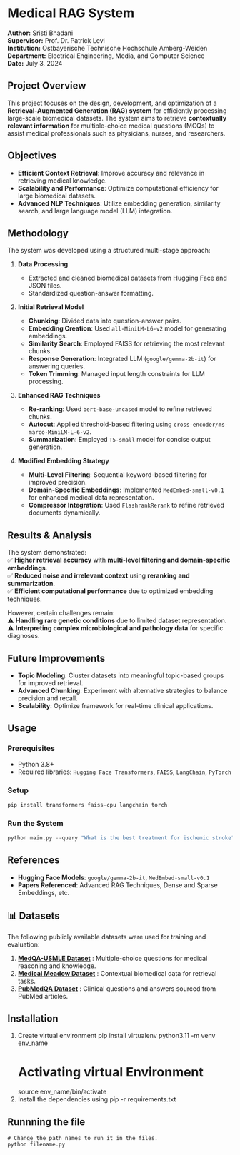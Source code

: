 
# **Medical RAG System**  
**Author:** Sristi Bhadani  
**Supervisor:** Prof. Dr. Patrick Levi  
**Institution:** Ostbayerische Technische Hochschule Amberg-Weiden  
**Department:** Electrical Engineering, Media, and Computer Science  
**Date:** July 3, 2024  

## **Project Overview**  
This project focuses on the design, development, and optimization of a **Retrieval-Augmented Generation (RAG) system** for efficiently processing large-scale biomedical datasets. The system aims to retrieve **contextually relevant information** for multiple-choice medical questions (MCQs) to assist medical professionals such as physicians, nurses, and researchers.  

## **Objectives**  
- **Efficient Context Retrieval**: Improve accuracy and relevance in retrieving medical knowledge.  
- **Scalability and Performance**: Optimize computational efficiency for large biomedical datasets.  
- **Advanced NLP Techniques**: Utilize embedding generation, similarity search, and large language model (LLM) integration.  

## **Methodology**  
The system was developed using a structured multi-stage approach:  

1. **Data Processing**  
   - Extracted and cleaned biomedical datasets from Hugging Face and JSON files.  
   - Standardized question-answer formatting.  

2. **Initial Retrieval Model**  
   - **Chunking**: Divided data into question-answer pairs.  
   - **Embedding Creation**: Used `all-MiniLM-L6-v2` model for generating embeddings.  
   - **Similarity Search**: Employed FAISS for retrieving the most relevant chunks.  
   - **Response Generation**: Integrated LLM (`google/gemma-2b-it`) for answering queries.  
   - **Token Trimming**: Managed input length constraints for LLM processing.  

3. **Enhanced RAG Techniques**  
   - **Re-ranking**: Used `bert-base-uncased` model to refine retrieved chunks.  
   - **Autocut**: Applied threshold-based filtering using `cross-encoder/ms-marco-MiniLM-L-6-v2`.  
   - **Summarization**: Employed `T5-small` model for concise output generation.  

4. **Modified Embedding Strategy**  
   - **Multi-Level Filtering**: Sequential keyword-based filtering for improved precision.  
   - **Domain-Specific Embeddings**: Implemented `MedEmbed-small-v0.1` for enhanced medical data representation.  
   - **Compressor Integration**: Used `FlashrankRerank` to refine retrieved documents dynamically.  

## **Results & Analysis**  
The system demonstrated:  
✅ **Higher retrieval accuracy** with **multi-level filtering and domain-specific embeddings**.  
✅ **Reduced noise and irrelevant context** using **reranking and summarization**.  
✅ **Efficient computational performance** due to optimized embedding techniques.  

However, certain challenges remain:  
⚠️ **Handling rare genetic conditions** due to limited dataset representation.  
⚠️ **Interpreting complex microbiological and pathology data** for specific diagnoses.  

## **Future Improvements**  
- **Topic Modeling**: Cluster datasets into meaningful topic-based groups for improved retrieval.  
- **Advanced Chunking**: Experiment with alternative strategies to balance precision and recall.  
- **Scalability**: Optimize framework for real-time clinical applications.  

## **Usage**  
### **Prerequisites**  
- Python 3.8+  
- Required libraries: `Hugging Face Transformers`, `FAISS`, `LangChain`, `PyTorch`  

### **Setup**  
```bash
pip install transformers faiss-cpu langchain torch
```
  
### **Run the System**  
```python
python main.py --query "What is the best treatment for ischemic stroke?"
```

## **References**  
- **Hugging Face Models**: `google/gemma-2b-it`, `MedEmbed-small-v0.1`  
- **Papers Referenced**: Advanced RAG Techniques, Dense and Sparse Embeddings, etc.  


## 📊 Datasets
The following publicly available datasets were used for training and evaluation:
1. [**MedQA-USMLE Dataset**](https://huggingface.co/datasets/GBaker/MedQA-USMLE-4-options) : Multiple-choice questions for medical reasoning and knowledge.
2. [**Medical Meadow Dataset**](https://huggingface.co/datasets/medalpaca/medical_meadow_wikidoc) : Contextual biomedical data for retrieval tasks.
3. [**PubMedQA Dataset**](https://pubmed.ncbi.nlm.nih.gov/) : Clinical questions and answers sourced from PubMed articles.


## Installation
1. Create virtual environment
    pip install virtualenv
    python3.11 -m venv env_name
    # Activating virtual Environment
    source env_name/bin/activate
2. Install the dependencies using 
    pip -r requirements.txt

## Runnning the file 
    # Change the path names to run it in the files.
    python filename.py




